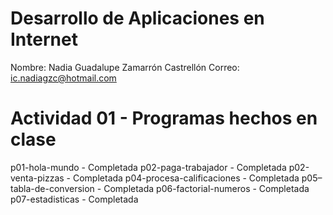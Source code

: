 # Desarrollo de Aplicaciones en Internet 

Nombre: Nadia Guadalupe Zamarrón Castrellón
Correo: ic.nadiagzc@hotmail.com 

# Actividad 01 - Programas hechos en clase
p01-hola-mundo - Completada
p02-paga-trabajador - Completada
p02-venta-pizzas - Completada
p04-procesa-calificaciones - Completada
p05–tabla-de-conversion - Completada 
p06-factorial-numeros - Completada 
p07-estadisticas - Completada